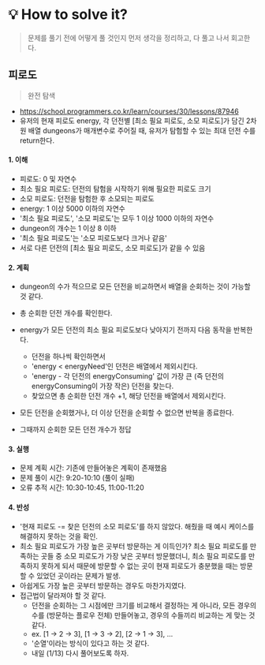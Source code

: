 # 💡 How to solve it?
> 문제를 풀기 전에 어떻게 풀 것인지 먼저 생각을 정리하고, 다 풀고 나서 회고한다.

## 피로도

> 완전 탐색

- https://school.programmers.co.kr/learn/courses/30/lessons/87946
- 유저의 현재 피로도 energy,
  각 던전별 [최소 필요 피로도, 소모 피로도]가 담긴
  2차원 배열 dungeons가 매개변수로 주어질 때,
  유저가 탐험할 수 있는 최대 던전 수를 return한다.

#### 1. 이해

- 피로도: 0 및 자연수
- 최소 필요 피로도: 던전의 탐험을 시작하기 위해 필요한 피로도 크기
- 소모 피로도: 던전을 탐험한 후 소모되는 피로도
- energy: 1 이상 5000 이하의 자연수
- '최소 필요 피로도', '소모 피로도'는 모두 1 이상 1000 이하의 자연수
- dungeon의 개수는 1 이상 8 이하
- '최소 필요 피로도'는 '소모 피로도보다 크거나 같음'
- 서로 다른 던전의 [최소 필요 피로도, 소모 피로도]가 같을 수 있음

#### 2. 계획

- dungeon의 수가 적으므로 모든 던전을 비교하면서
  배열을 순회하는 것이 가능할 것 같다.

- 총 순회한 던전 개수를 확인한다.
- energy가 모든 던전의 최소 필요 피로도보다
  낮아지기 전까지 다음 동작을 반복한다.
    - 던전을 하나씩 확인하면서
    - 'energy < energyNeed'인 던전은 배열에서 제외시킨다.
    - 'energy - 각 던전의 energyConsuming' 값이 가장 큰
      (즉 던전의 energyConsuming이 가장 작은) 던전을 찾는다.
    - 찾았으면 총 순회한 던전 개수 +1, 해당 던전을 배열에서 제외시킨다.
- 모든 던전을 순회했거나, 더 이상 던전을 순회할 수 없으면 반복을 종료한다.
- 그때까지 순회한 모든 던전 개수가 정답

#### 3. 실행

- 문제 계획 시간: 기존에 만들어놓은 계획이 존재했음
- 문제 풀이 시간: 9:20-10:10 (풀이 실패)
- 오류 추적 시간: 10:30-10:45, 11:00-11:20

#### 4. 반성

- '현재 피로도 -= 찾은 던전의 소모 피로도'를 하지 않았다.
  해줬을 때 예시 케이스를 해결하지 못하는 것을 확인.
- 최소 필요 피로도가 가장 높은 곳부터 방문하는 게 이득인가?
  최소 필요 피로도를 만족하는 곳들 중 소모 피로도가 가장 낮은 곳부터 방문했더니,
  최소 필요 피로도를 만족하지 못하게 되서 때문에 방문할 수 없는 곳이
  현재 피로도가 충분했을 때는 방문할 수 있었던 곳이라는 문제가 발생.
- 아쉽게도 가장 높은 곳부터 방문하는 경우도 마찬가지였다.
- 접근법이 달라져야 할 것 같다.
  - 던전을 순회하는 그 시점에만 크기를 비교해서 결정하는 게 아니라,
    모든 경우의 수를 (방문하는 플로우 전체) 만들어놓고, 경우의 수들끼리 비교하는 게 맞는 것 같다.
  - ex. [1 -> 2 -> 3], [1 -> 3 -> 2], [2 -> 1 -> 3], ...
  - '순열'이라는 방식이 있다고 하는 것 같다.
  - 내일 (1/13) 다시 풀어보도록 하자.
